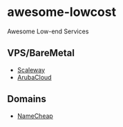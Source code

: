 # awesome-lowcost
Awesome Low-end Services

## VPS/BareMetal
* [Scaleway](//www.scaleway.com)
* [ArubaCloud](//arubacloud.com)

## Domains
* [NameCheap](//namecheap.com)

